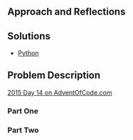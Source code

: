 #

## Approach and Reflections

## Solutions

- [Python](../python2015/aoc/day14.py)

## Problem Description

[2015 Day 14 on AdventOfCode.com](https://adventofcode.com/2015/day/14)

### Part One

### Part Two
